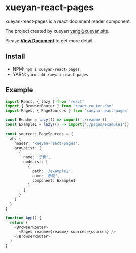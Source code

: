 # xueyan-react-pages

xueyan-react-pages is a react document reader component.

The project created by xueyan <yang@xueyan.site>.

Please [**View Document**](https://xueyan.site/xueyan-react-pages) to get more detail.

## Install

- NPM: `npm i xueyan-react-pages`  
- YARN: `yarn add xueyan-react-pages`  

## Example

```ts
import React, { lazy } from 'react'
import { BrowserRouter } from 'react-router-dom'
import Pages, { PageSources } from 'xueyan-react-pages'

const Readme = lazy(() => import('./readme'))
const Example1 = lazy(() => import('./pages/example1'))

const sources: PageSources = {
  zh: {
    header: 'xueyan-react-pages',
    groupList: [
      {
        name: '示例',
        nodeList: [
          {
            path: '/example1',
            name: '示例',
            component: Example1
          }
        ]
      }
    ]
  }
}

function App() {
  return (
    <BrowserRouter>
      <Pages readme={readme} sources={sources} />
    </BrowserRouter>
  )
}
```
